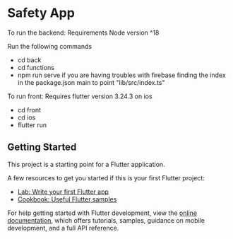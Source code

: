 # Safety App

To run the backend:
Requirements
Node version ^18

Run the following commands
- cd back
- cd functions
- npm run serve
if you are having troubles with firebase finding the index in the package.json main to point "lib/src/index.ts"

To run front:
Requires flutter version 3.24.3
on ios
- cd front
- cd ios
- flutter run
  

## Getting Started

This project is a starting point for a Flutter application.

A few resources to get you started if this is your first Flutter project:

- [Lab: Write your first Flutter app](https://docs.flutter.dev/get-started/codelab)
- [Cookbook: Useful Flutter samples](https://docs.flutter.dev/cookbook)

For help getting started with Flutter development, view the
[online documentation](https://docs.flutter.dev/), which offers tutorials,
samples, guidance on mobile development, and a full API reference.
